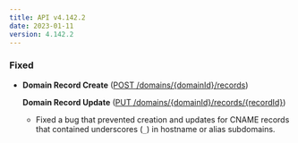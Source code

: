 ```yaml
---
title: API v4.142.2
date: 2023-01-11
version: 4.142.2
---
```


### Fixed

* **Domain Record Create** ([POST /domains/{domainId}/records](/docs/api/domains/domain-record-create/))

  **Domain Record Update** ([PUT /domains/{domainId}/records/{recordId}](/docs/api/domains/domain-record-update/))
  * Fixed a bug that prevented creation and updates for CNAME records that contained underscores (`_`) in hostname or alias subdomains.
